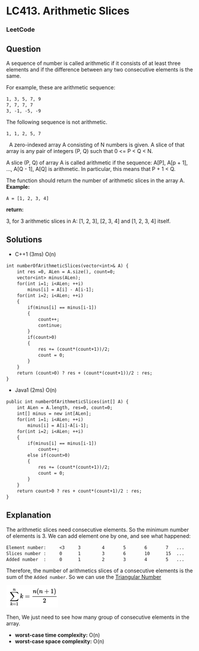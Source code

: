 # LC413. Arithmetic Slices

### LeetCode

## Question

A sequence of number is called arithmetic if it consists of at least three elements and if the difference between any two consecutive elements is the same.

For example, these are arithmetic sequence:

```
1, 3, 5, 7, 9
7, 7, 7, 7
3, -1, -5, -9
```

The following sequence is not arithmetic.

```
1, 1, 2, 5, 7
```
 
A zero-indexed array A consisting of N numbers is given. A slice of that array is any pair of integers (P, Q) such that 0 <= P < Q < N.

A slice (P, Q) of array A is called arithmetic if the sequence: A[P], A[p + 1], ..., A[Q - 1], A[Q] is arithmetic. In particular, this means that P + 1 < Q.

The function should return the number of arithmetic slices in the array A.
 
**Example:**

```
A = [1, 2, 3, 4]
```

**return:**

3, for 3 arithmetic slices in A: [1, 2, 3], [2, 3, 4] and [1, 2, 3, 4] itself.

## Solutions

* C++1 (3ms) O(n)
```
int numberOfArithmeticSlices(vector<int>& A) {
    int res =0, ALen = A.size(), count=0;
    vector<int> minus(ALen);
    for(int i=1; i<ALen; ++i)
        minus[i] = A[i] - A[i-1];
    for(int i=2; i<ALen; ++i)
    {
        if(minus[i] == minus[i-1])
        {
            count++;
            continue;
        }
        if(count>0)
        {
            res += (count*(count+1))/2;
            count = 0;
        }
    }
    return (count>0) ? res + (count*(count+1))/2 : res;
}
```

* Java1 (2ms) O(n)
```
public int numberOfArithmeticSlices(int[] A) {
    int ALen = A.length, res=0, count=0;
    int[] minus = new int[ALen];
    for(int i=1; i<ALen; ++i)
        minus[i] = A[i]-A[i-1];
    for(int i=2; i<ALen; ++i)
    {
        if(minus[i] == minus[i-1])
            count++;
        else if(count>0)
        {
            res += (count*(count+1))/2;
            count = 0;
        }
    }
    return count>0 ? res + count*(count+1)/2 : res;
}
```

## Explanation

The arithmetic slices need consecutive elements. So the minimum number of elements is 3. We can add element one by one, and see what happened:

```
Element number:     <3     3        4       5       6       7   ...
Slices number :     0      1        3       6       10      15  ...
Added number  :     0      1        2       3       4       5   ...
```

Therefore, the number of arithmetics slices of a consecutive elements is the sum of the `Added number`. So we can use the <a href="https://en.wikipedia.org/wiki/Triangular_number">Triangular Number</a>

![Triangular Number](Images/TriangularNumber.tiff)

Then, We just need to see how many group of consecutive elements in the array.

* **worst-case time complexity:** O(n)
* **worst-case space complexity:** O(n)
